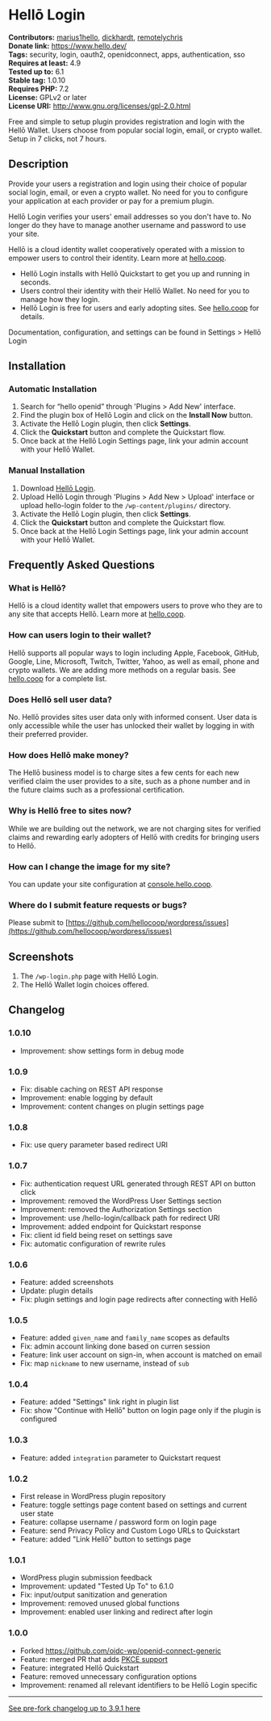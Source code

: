# Hellō Login #
**Contributors:** [marius1hello](https://profiles.wordpress.org/marius1hello/), [dickhardt](https://profiles.wordpress.org/dickhardt/), [remotelychris](https://profiles.wordpress.org/remotelychris/)  
**Donate link:** https://www.hello.dev/  
**Tags:** security, login, oauth2, openidconnect, apps, authentication, sso  
**Requires at least:** 4.9  
**Tested up to:** 6.1  
**Stable tag:** 1.0.10  
**Requires PHP:** 7.2  
**License:** GPLv2 or later  
**License URI:** http://www.gnu.org/licenses/gpl-2.0.html  

Free and simple to setup plugin provides registration and login with the Hellō Wallet. Users choose from popular social login, email, or crypto wallet. Setup in 7 clicks, not 7 hours.

## Description ##

Provide your users a registration and login using their choice of popular social login, email, or even a crypto wallet. No need for you to configure your application at each provider or pay for a premium plugin.

Hellō Login verifies your users' email addresses so you don't have to. No longer do they have to manage another username and password to use your site.

Hellō is a cloud identity wallet cooperatively operated with a mission to empower users to control their identity. Learn more at [hello.coop](https://www.hello.coop/).

* Hellō Login installs with Hellō Quickstart to get you up and running in seconds.
* Users control their identity with their Hellō Wallet. No need for you to manage how they login.
* Hellō Login is free for users and early adopting sites. See [hello.coop](https://www.hello.coop/) for details.

Documentation, configuration, and settings can be found in Settings >  Hellō Login

## Installation ##

### Automatic Installation ###

1. Search for “hello openid” through 'Plugins > Add New' interface.
1. Find the plugin box of Hellō Login and click on the **Install Now** button.
1. Activate the Hellō Login plugin, then click **Settings**.
1. Click the **Quickstart** button and complete the Quickstart flow.
1. Once back at the Hellō Login Settings page, link your admin account with your Hellō Wallet.

### Manual Installation ###

1. Download [Hellō Login](https://downloads.wordpress.org/plugin/hello-login.zip).
1. Upload Hellō Login through 'Plugins > Add New > Upload' interface or upload hello-login folder to the `/wp-content/plugins/` directory.
1. Activate the Hellō Login plugin, then click **Settings**.
1. Click the **Quickstart** button and complete the Quickstart flow.
1. Once back at the Hellō Login Settings page, link your admin account with your Hellō Wallet.

## Frequently Asked Questions ##

### What is Hellō? ###

Hellō is a cloud identity wallet that empowers users to prove who they are to any site that accepts Hellō. Learn more at [hello.coop](https://www.hello.coop/).

### How can users login to their wallet? ###

Hellō supports all popular ways to login including Apple, Facebook, GitHub, Google, Line, Microsoft, Twitch, Twitter, Yahoo, as well as email, phone and crypto wallets. We are adding more methods on a regular basis. See [hello.coop](https://www.hello.coop/) for a complete list.

### Does Hellō sell user data? ###

No. Hellō provides sites user data only with informed consent. User data is only accessible while the user has unlocked their wallet by logging in with their preferred provider.

### How does Hellō make money? ###

The Hellō business model is to charge sites a few cents for each new verified claim the user provides to a site, such as a phone number and in the future claims such as a professional certification.

### Why is Hellō free to sites now? ###

While we are building out the network, we are not charging sites for verified claims and rewarding early adopters of Hellō with credits for bringing users to Hellō.

### How can I change the image for my site? ###

You can update your site configuration at [console.hello.coop](https://console.hello.coop/).

### Where do I submit feature requests or bugs? ###

Please submit to [https://github.com/hellocoop/wordpress/issues](https://github.com/hellocoop/wordpress/issues)

## Screenshots ##

1. The `/wp-login.php` page with Hellō Login.
2. The Hellō Wallet login choices offered.

## Changelog ##

### 1.0.10 ###

* Improvement: show settings form in debug mode

### 1.0.9 ###

* Fix: disable caching on REST API response
* Improvement: enable logging by default
* Improvement: content changes on plugin settings page

### 1.0.8 ###

* Fix: use query parameter based redirect URI

### 1.0.7 ###

* Fix: authentication request URL generated through REST API on button click
* Improvement: removed the WordPress User Settings section
* Improvement: removed the Authorization Settings section
* Improvement: use /hello-login/callback path for redirect URI
* Improvement: added endpoint for Quickstart response
* Fix: client id field being reset on settings save
* Fix: automatic configuration of rewrite rules

### 1.0.6 ###

* Feature: added screenshots
* Update: plugin details
* Fix: plugin settings and login page redirects after connecting with Hellō

### 1.0.5 ###

* Feature: added `given_name` and `family_name` scopes as defaults
* Fix: admin account linking done based on curren session
* Feature: link user account on sign-in, when account is matched on email
* Fix: map `nickname` to new username, instead of `sub`

### 1.0.4 ###

* Feature: added "Settings" link right in plugin list
* Fix: show "Continue with Hellō" button on login page only if the plugin is configured

### 1.0.3 ###

* Feature: added `integration` parameter to Quickstart request

### 1.0.2 ###

* First release in WordPress plugin repository
* Feature: toggle settings page content based on settings and current user state
* Feature: collapse username / password form on login page
* Feature: send Privacy Policy and Custom Logo URLs to Quickstart
* Feature: added "Link Hellō" button to settings page

### 1.0.1 ###

* WordPress plugin submission feedback
* Improvement: updated "Tested Up To" to 6.1.0
* Fix: input/output sanitization and generation
* Improvement: removed unused global functions
* Improvement: enabled user linking and redirect after login

### 1.0.0 ###

* Forked https://github.com/oidc-wp/openid-connect-generic
* Feature: merged PR that adds [PKCE support](https://github.com/oidc-wp/openid-connect-generic/pull/421)
* Feature: integrated Hellō Quickstart
* Feature: removed unnecessary configuration options
* Improvement: renamed all relevant identifiers to be Hellō Login specific

--------

[See pre-fork changelog up to 3.9.1 here](https://github.com/oidc-wp/openid-connect-generic/blob/main/CHANGELOG.md)
